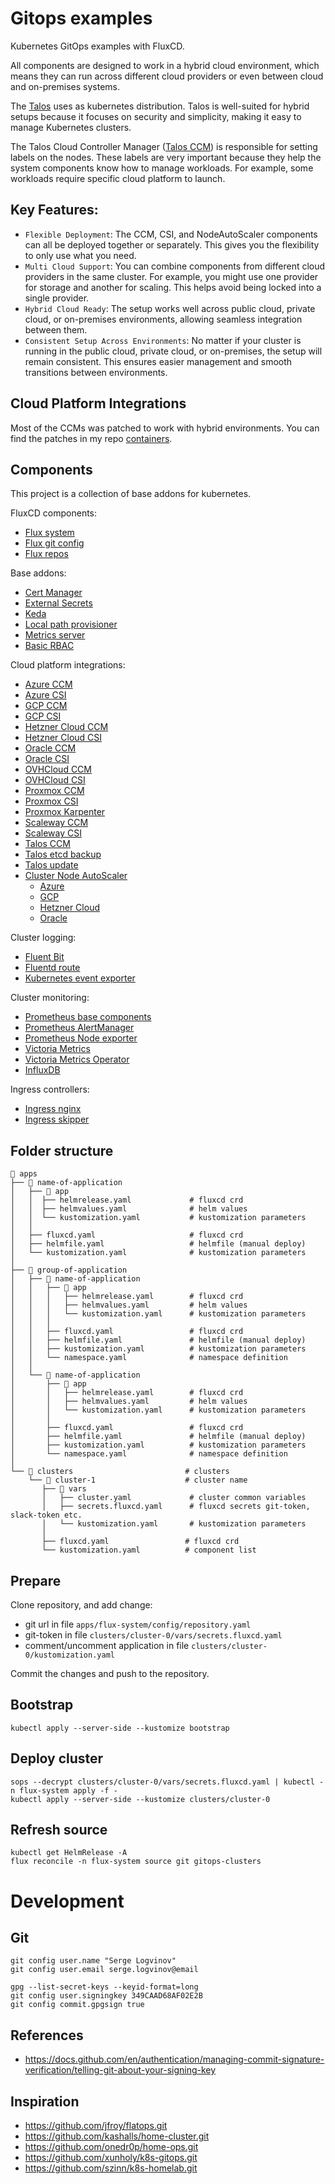 # Gitops examples

Kubernetes GitOps examples with FluxCD.

All components are designed to work in a hybrid cloud environment, which means they can run across different cloud providers or even between cloud and on-premises systems.

The [Talos](https://github.com/siderolabs/talos) uses as kubernetes distribution. Talos is well-suited for hybrid setups because it focuses on security and simplicity, making it easy to manage Kubernetes clusters.

The Talos Cloud Controller Manager ([Talos CCM](https://github.com/siderolabs/talos-cloud-controller-manager)) is responsible for setting labels on the nodes. These labels are very important because they help the system components know how to manage workloads. For example, some workloads require specific cloud platform to launch.

## Key Features:

* `Flexible Deployment`: The CCM, CSI, and NodeAutoScaler components can all be deployed together or separately. This gives you the flexibility to only use what you need.
* `Multi Cloud Support`: You can combine components from different cloud providers in the same cluster. For example, you might use one provider for storage and another for scaling. This helps avoid being locked into a single provider.
* `Hybrid Cloud Ready`: The setup works well across public cloud, private cloud, or on-premises environments, allowing seamless integration between them.
* `Consistent Setup Across Environments`: No matter if your cluster is running in the public cloud, private cloud, or on-premises, the setup will remain consistent. This ensures easier management and smooth transitions between environments.

## Cloud Platform Integrations

Most of the CCMs was patched to work with hybrid environments. You can find the patches in my repo [containers](https://github.com/sergelogvinov/containers).


## Components

This project is a collection of base addons for kubernetes.

FluxCD components:
* [Flux system](apps/flux-system)
* [Flux git config](apps/flux-system/config)
* [Flux repos](apps/flux-system/repos)

Base addons:
* [Cert Manager](apps/base/cert-manager)
* [External Secrets](apps/base/external-secrets)
* [Keda](apps/base/keda)
* [Local path provisioner](apps/base/local-path-provisioner)
* [Metrics server](apps/base/metrics-server)
* [Basic RBAC](apps/base/rbac)

Cloud platform integrations:
* [Azure CCM](apps/clouds/azure-ccm)
* [Azure CSI](apps/clouds/azure-csi)
* [GCP CCM](apps/clouds/gcp-ccm)
* [GCP CSI](apps/clouds/gcp-csi)
* [Hetzner Cloud CCM](apps/clouds/hcloud-ccm)
* [Hetzner Cloud CSI](apps/clouds/hcloud-csi)
* [Oracle CCM](apps/clouds/oracle-ccm)
* [Oracle CSI](apps/clouds/oracle-csi)
* [OVHCloud CCM](apps/clouds/ovh-ccm)
* [OVHCloud CSI](apps/clouds/ovh-csi)
* [Proxmox CCM](apps/clouds/proxmox-ccm)
* [Proxmox CSI](apps/clouds/proxmox-csi)
* [Proxmox Karpenter](apps/clouds/proxmox-karpenter)
* [Scaleway CCM](apps/clouds/scaleway-ccm)
* [Scaleway CSI](apps/clouds/scaleway-csi)
* [Talos CCM](apps/clouds/talos-ccm)
* [Talos etcd backup](apps/clouds/talos-backup)
* [Talos update](apps/clouds/talos-upgrade-controller)
* [Cluster Node AutoScaler](apps/clouds/cluster-autoscaler)
    * [Azure](apps/clouds/cluster-autoscaler/azure)
    * [GCP](apps/clouds/cluster-autoscaler/gcp)
    * [Hetzner Cloud](apps/clouds/cluster-autoscaler/hcloud)
    * [Oracle](apps/clouds/cluster-autoscaler/oracle)

Cluster logging:
* [Fluent Bit](apps/logging/fluent-bit)
* [Fluentd route](apps/logging/fluentd-route)
* [Kubernetes event exporter](apps/logging/event-exporter)

Cluster monitoring:
* [Prometheus base components](apps/monitoring/prometheus)
* [Prometheus AlertManager](apps/monitoring/prometheus-alertmanager)
* [Prometheus Node exporter](apps/monitoring/prometheus-node-exporter)
* [Victoria Metrics](apps/monitoring/victoria-metrics)
* [Victoria Metrics Operator](apps/monitoring/victoria-metrics-operator)
* [InfluxDB](apps/monitoring/influxdb)

Ingress controllers:
* [Ingress nginx](apps/ingress/ingress-nginx)
* [Ingress skipper](apps/ingress/skipper)

## Folder structure

```shell
📁 apps
├── 📁 name-of-application
│   ├── 📁 app
│   │  ├── helmrelease.yaml             # fluxcd crd
│   │  ├── helmvalues.yaml              # helm values
│   │  └── kustomization.yaml           # kustomization parameters
│   │
│   ├── fluxcd.yaml                     # fluxcd crd
│   ├── helmfile.yaml                   # helmfile (manual deploy)
│   └── kustomization.yaml              # kustomization parameters
│
├── 📁 group-of-application
│   ├── 📁 name-of-application
│   │   ├── 📁 app
│   │   │   ├── helmrelease.yaml        # fluxcd crd
│   │   │   ├── helmvalues.yaml         # helm values
│   │   │   └── kustomization.yaml      # kustomization parameters
│   │   │
│   │   ├── fluxcd.yaml                 # fluxcd crd
│   │   ├── helmfile.yaml               # helmfile (manual deploy)
│   │   ├── kustomization.yaml          # kustomization parameters
│   │   └── namespace.yaml              # namespace definition
│   │
│   └── 📁 name-of-application
│       ├── 📁 app
│       │   ├── helmrelease.yaml        # fluxcd crd
│       │   ├── helmvalues.yaml         # helm values
│       │   └── kustomization.yaml      # kustomization parameters
│       │
│       ├── fluxcd.yaml                 # fluxcd crd
│       ├── helmfile.yaml               # helmfile (manual deploy)
│       ├── kustomization.yaml          # kustomization parameters
│       └── namespace.yaml              # namespace definition
│
└── 📁 clusters                         # clusters
    └── 📁 cluster-1                    # cluster name
       ├── 📁 vars
       │   ├── cluster.yaml             # cluster common variables
       │   ├── secrets.fluxcd.yaml      # fluxcd secrets git-token, slack-token etc.
       │   └── kustomization.yaml       # kustomization parameters
       │
       ├── fluxcd.yaml                 # fluxcd crd
       └── kustomization.yaml          # component list
```

## Prepare

Clone repository, and add change:
* git url in file `apps/flux-system/config/repository.yaml`
* git-token in file `clusters/cluster-0/vars/secrets.fluxcd.yaml`
* comment/uncomment application in file `clusters/cluster-0/kustomization.yaml`

Commit the changes and push to the repository.

## Bootstrap

```shell
kubectl apply --server-side --kustomize bootstrap
```

## Deploy cluster

```shell
sops --decrypt clusters/cluster-0/vars/secrets.fluxcd.yaml | kubectl -n flux-system apply -f -
kubectl apply --server-side --kustomize clusters/cluster-0
```

## Refresh source

```shell
kubectl get HelmRelease -A
flux reconcile -n flux-system source git gitops-clusters
```

# Development

## Git

```shell
git config user.name "Serge Logvinov"
git config user.email serge.logvinov@email

gpg --list-secret-keys --keyid-format=long
git config user.signingkey 349CAAD68AF02E2B
git config commit.gpgsign true
```

## References

* https://docs.github.com/en/authentication/managing-commit-signature-verification/telling-git-about-your-signing-key

## Inspiration

* https://github.com/jfroy/flatops.git
* https://github.com/kashalls/home-cluster.git
* https://github.com/onedr0p/home-ops.git
* https://github.com/xunholy/k8s-gitops.git
* https://github.com/szinn/k8s-homelab.git
